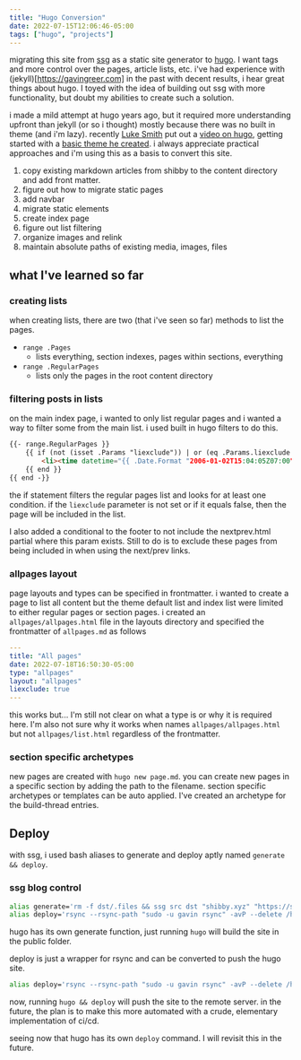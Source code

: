 ```yaml
---
title: "Hugo Conversion"
date: 2022-07-15T12:06:46-05:00
tags: ["hugo", "projects"]
---
```


migrating this site from [ssg](https://romanzolotarev.com/ssg.html) as a static site generator to [hugo](https://gohugo.io/). I want tags and more control over the pages, article lists, etc. i've had experience with (jekyll)[https://gavingreer.com] in the past with decent results, i hear great things about hugo. I toyed with the idea of building out ssg with more functionality, but doubt my abilities to create such a solution. 

i made a mild attempt at hugo years ago, but it required more understanding upfront than jekyll (or so i thought) mostly because there was no built in theme (and i'm lazy). recently [Luke Smith](https://lukesmith.xyz) put out a [video on hugo](https://videos.lukesmith.xyz/w/oz4VV8SrnTEACCndxMASZH), getting started with a [basic theme he created](https://github.com/LukeSmithxyz/lugo). i always appreciate practical approaches and i'm using this as a basis to convert this site. 

1. copy existing markdown articles from shibby to the content directory and add front matter.
2. figure out how to migrate static pages
3. add navbar
4. migrate static elements 
5. create index page
6. figure out list filtering
7. organize images and relink 
8. maintain absolute paths of existing media, images, files

## what I've learned so far

### creating lists 
when creating lists, there are two (that i've seen so far) methods to list the pages.  
- `range .Pages`
  - lists everything, section indexes, pages within sections, everything
- `range .RegularPages`
  - lists only the pages in the root content directory

### filtering posts in lists   
on the main index page, i wanted to only list regular pages and i wanted a way to filter some from the main list. i used built in hugo filters to do this.
```html
{{- range.RegularPages }}
	{{ if (not (isset .Params "liexclude")) | or (eq .Params.liexclude false) }}
		<li><time datetime="{{ .Date.Format "2006-01-02T15:04:05Z07:00" }}">{{ .Date.Format "2006 Jan 02" }}</time> | <a href="{{ .RelPermalink }}">{{ .Title }}</a></li>
	{{ end }}
{{ end -}}
```
the if statement filters the regular pages list and looks for at least one condition. if the `liexclude` parameter is not set or if it equals false, then the page will be included in the list.

I also added a conditional to the footer to not include the nextprev.html partial where this param exists. Still to do is to exclude these pages from being included in when using the next/prev links.

### allpages layout
page layouts and types can be specified in frontmatter. i wanted to create a page to list all content but the theme default list and index list were limited to either regular pages or section pages. i created an `allpages/allpages.html` file in the layouts directory and specified the frontmatter of `allpages.md` as follows
```yaml
---
title: "All pages"
date: 2022-07-18T16:50:30-05:00
type: "allpages"
layout: "allpages"
liexclude: true
---
```
this works but... I'm still not clear on what a type is or why it is required here. I'm also not sure why it works when names `allpages/allpages.html` but not `allpages/list.html` regardless of the frontmatter.

### section specific archetypes 
new pages are created with `hugo new page.md`. you can create new pages in a specific section by adding the path to the filename. section specific archetypes or templates can be auto applied. I've created an archetype for the build-thread entries. 

## Deploy

with ssg, i used bash aliases to generate and deploy aptly named `generate && deploy`.

### ssg blog control
```bash
alias generate='rm -f dst/.files && ssg src dst "shibby.xyz" "https://shibby.xyz"'
alias deploy='rsync --rsync-path "sudo -u gavin rsync" -avP --delete /home/gavin/dev/shibby.xyz/dst/ mars:/var/www/shibby.xyz/'
```

hugo has its own generate function, just running `hugo` will build the site in the public folder. 

deploy is just a wrapper for rsync and can be converted to push the hugo site. 

```bash
alias deploy='rsync --rsync-path "sudo -u gavin rsync" -avP --delete /home/gavin/share/files/dev/shibbyxyz-hugo/public/ mars:/var/www/shibby.xyz/'
```

now, running `hugo && deploy` will push the site to the remote server. in the future, the plan is to make this more automated with a crude, elementary implementation of ci/cd.

seeing now that hugo has its own `deploy` command. I will revisit this in the future.